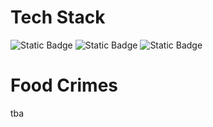 # Tech Stack
![Static Badge](https://img.shields.io/badge/Itch.io-FA5C5C?style=for-the-badge&logo=itchdotio&logoColor=white)
![Static Badge](https://img.shields.io/badge/Godot-478CBF?style=for-the-badge&logo=GodotEngine&logoColor=white)
![Static Badge](https://img.shields.io/badge/Adobe%20Creative%20Cloud-DA1F26?style=for-the-badge&logo=Adobe%20Creative%20Cloud&logoColor=white)

# Food Crimes
tba
